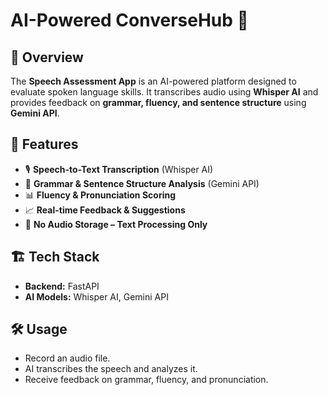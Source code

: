 # AI-Powered ConverseHub 🎤  

## 📌 Overview  
The **Speech Assessment App** is an AI-powered platform designed to evaluate spoken language skills. It transcribes audio using **Whisper AI** and provides feedback on **grammar, fluency, and sentence structure** using **Gemini API**.  

## 🚀 Features  
- 🎙 **Speech-to-Text Transcription** (Whisper AI)  
- 📝 **Grammar & Sentence Structure Analysis** (Gemini API)  
- 📊 **Fluency & Pronunciation Scoring**  
- 📈 **Real-time Feedback & Suggestions**  
- 💾 **No Audio Storage – Text Processing Only**  

## 🏗 Tech Stack  
- **Backend:** FastAPI 
- **AI Models:** Whisper AI, Gemini API

## 🛠 Usage
- Record an audio file.
- AI transcribes the speech and analyzes it.
- Receive feedback on grammar, fluency, and pronunciation.
